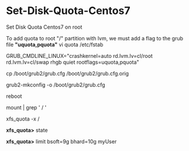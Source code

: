 # Set-Disk-Quota-Centos7
Set Disk Quota Centos7 on root

To add quota to root "/" partition with lvm, we must add a flag to the grub file **"uquota,pquota"**
vi quota /etc/fstab

GRUB_CMDLINE_LINUX="crashkernel=auto rd.lvm.lv=cl/root rd.lvm.lv=cl/swap rhgb quiet rootflags=uquota,pquota"

cp /boot/grub2/grub.cfg /boot/grub2/grub.cfg.orig

grub2-mkconfig -o /boot/grub2/grub.cfg

reboot

mount | grep ' / '

xfs_quota -x /

**xfs_quota>** state

**xfs_quota>** limit bsoft=9g bhard=10g myUser

